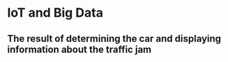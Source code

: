 # IoT and Big Data

## The result of determining the car and displaying information about the traffic jam 
